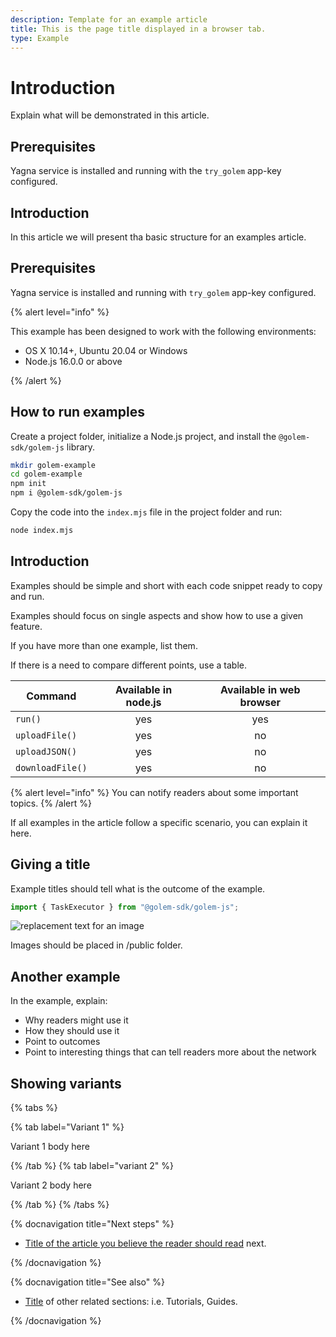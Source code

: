 ```yaml
---
description: Template for an example article
title: This is the page title displayed in a browser tab.
type: Example
---
```


# Introduction

Explain what will be demonstrated in this article.

## Prerequisites

Yagna service is installed and running with the `try_golem` app-key configured.

## Introduction

In this article we will present tha basic structure for an examples article.

## Prerequisites

Yagna service is installed and running with `try_golem` app-key configured.

{% alert level="info" %}

This example has been designed to work with the following environments:

- OS X 10.14+, Ubuntu 20.04 or Windows
- Node.js 16.0.0 or above

{% /alert %}




## How to run examples

Create a project folder, initialize a Node.js project, and install the `@golem-sdk/golem-js` library.

```bash
mkdir golem-example
cd golem-example
npm init
npm i @golem-sdk/golem-js
```

Copy the code into the `index.mjs` file in the project folder and run:

```bash
node index.mjs
```

## Introduction

Examples should be simple and short with each code snippet ready to copy and run.

Examples should focus on single aspects and show how to use a given feature. 

If you have more than one example, list them.

If there is a need to compare different points, use a table.


| Command     | Available in node.js| Available in web browser |
| ----------- | :------------------:|:------------------------:| 
| `run()` | yes | yes|
| `uploadFile()` | yes | no |
| `uploadJSON()` | yes | no |
| `downloadFile()` | yes | no |

{% alert level="info" %}
You can notify readers about some important topics. 
{% /alert %}

If all examples in the article follow a specific scenario, you can explain it here.

## Giving a title

Example titles should tell what is the outcome of the example.

```js
import { TaskExecutor } from "@golem-sdk/golem-js";

```

![replacement text for an image](/github-icon.png)



Images should be placed in /public folder.


## Another example

In the example, explain:
- Why readers might use it
- How they should use it
- Point to outcomes
- Point to interesting things that can tell readers more about the network 


## Showing variants

{% tabs %}

{% tab label="Variant 1" %}

Variant 1 body here

{% /tab %}
{% tab label="variant 2" %}

Variant 2 body here

{% /tab %}
{% /tabs %}

{% docnavigation title="Next steps" %}

- [Title of the article you believe the reader should read](#another-example) next.

{% /docnavigation %}

{% docnavigation title="See also" %}

- [Title](https://github.com) of other related sections: i.e. Tutorials, Guides. 

{% /docnavigation %}